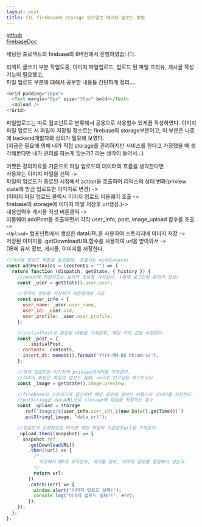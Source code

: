 ```yaml
---
layout: post
title: TIL firebase의 storage 문자열로 데이터 업로드 방법
---
```


[github](https://github.com/fomula91/sparta-my-react-app)  
[firebaseDoc](https://firebase.google.com/docs/storage/web/upload-files?authuser=0#web-version-8_3)

세팅된 프로젝트의 firebase의 8버전에서 진행하였습니다.

리액트 글쓰기 부분 작업도중, 이미지 파일업로드, 업로드 된 파일 프리뷰, 게시글 작성 기능이 필요했고,  
파일 업로드 부분에 대해서 공부한 내용들 간단하게 정리....

```javascript
<Grid padding="16px">
  <Text margin="0px" size="36px" bold></Text>
  <Upload />
</Grid>
```

파일업로드는 따로 컴포넌트로 분류해서 공용으로 사용할수 있게끔 작성하였다.
이미지 파일 업로드 시 파일이 저장될 장소로는 firebase의 storage부분이고, 이 부분은 나중에 backend개발자와 상의가 필요해 보였다.  
(지금은 필요에 의해 내가 직접 storage를 관리하지만 서비스를 한다고 가정했을 때 생각해본다면 내가 관리를 하는게 맞는가? 라는 생각이 들어서...)

어쨌든 강의자료를 기준으로 파일 업로드의 데이터의 흐름을 생각한다면  
사용자는 이미지 파일을 선택 ->  
파일이 업로드가 종료된 시점에서 action을 호출하여 리덕스의 상태 변화(priview state에 방금 업로드한 이미지로 변경) ->  
(이미지 파일 업로드 클릭시 이미지 업로드 미들웨어 호출 ->  
firebase의 storage에 이미지 파일 저장후 url생성.)->  
내용입력후 게시물 작성 버튼클릭 ->  
미들웨어 addPost를 호출하면서 각각 user_info, post, image_upload 함수를 호출 ->  
`<Upload>` 컴포넌트에서 생성한 dataURL을 사용하여 스토리지에 이미지 저장 ->  
저장된 이미지를 .getDownloadURL함수를 사용하여 url을 받아와서 ->  
DB에 유저 정보, 게시물, 이미지를 저장한다.

```javascript
//게시물 업로드 버튼을 눌렀을때, 호출되는 middlewares
const addPostAxios = (contents = "") => {
  return function (dispatch, getState, { history }) {
    //redux에 저장되있는 유저의 정보를 가져온다. (현재 로그인한 유저의 정보)
    const _user = getState().user.user;

    //유저의 정보를 저장하기 쉬운형태로 가공
    const user_info = {
      user_name: _user.user_name,
      user_id: _user.uid,
      user_profile: _user.user_profile,
    };

    //initialPost로 설정된 내용을 가져온후, 해당 키의 값을 수정한다.
    const _post = {
      ...initialPost,
      contents: contents,
      insert_dt: moment().format("YYYY-MM-DD hh:mm:ss"),
    };

    //현재 업로드된 이미지의 priview데이터를 가져온다.
    //이미지 파일은 파일이 업로드 될때, url로 인코딩된 텍스트이다.
    const _image = getState().image.preview;

    //firebase의 스토리지에 접근하여 해당 경로에 원하는 이름으로 데이터를 저장한다.
    //putString은 dataURL으로 storage에 파일을 저장하는 함수
    const _upload = storage
      .ref(`images/${user_info.user_id}_${new Date().getTime()}`)
      .putString(_image, "data_url");

    //업로드가 성공정으로 마치면 해당 파일의 다운로드url을 가져온다
    _upload.then((snapshot) => {
      snapshot.ref
        .getDownloadURL()
        .then((url) => {
          /*
            이곳에서 DB에 유저정보, 게시물 정보, 이미지 정보를 종합해서 넣는다.
          */
          return url;
        })
        .catch((err) => {
          window.alert("이미지 업로드 실패!");
          console.log("이미지 업로드 실패!!", err);
        });
    });
  };
};
```
